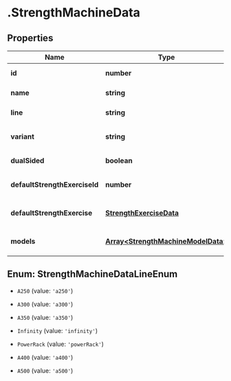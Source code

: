 # .StrengthMachineData

## Properties

Name | Type | Description | Notes
------------ | ------------- | ------------- | -------------
**id** | **number** |  | [default to undefined]
**name** | **string** |  | [default to undefined]
**line** | **string** |  | [default to undefined]
**variant** | **string** |  | [optional] [default to undefined]
**dualSided** | **boolean** |  | [default to undefined]
**defaultStrengthExerciseId** | **number** |  | [optional] [default to undefined]
**defaultStrengthExercise** | [**StrengthExerciseData**](StrengthExerciseData.md) |  | [optional] [default to undefined]
**models** | [**Array&lt;StrengthMachineModelData&gt;**](StrengthMachineModelData.md) |  | [optional] [default to undefined]



## Enum: StrengthMachineDataLineEnum


* `A250` (value: `'a250'`)

* `A300` (value: `'a300'`)

* `A350` (value: `'a350'`)

* `Infinity` (value: `'infinity'`)

* `PowerRack` (value: `'powerRack'`)

* `A400` (value: `'a400'`)

* `A500` (value: `'a500'`)



